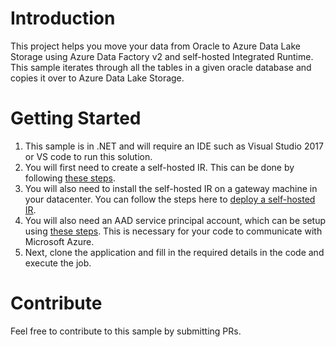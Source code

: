 # Introduction 
This project helps you move your data from Oracle to Azure Data Lake Storage using Azure Data Factory v2 and self-hosted Integrated Runtime. This sample iterates through all the tables in a given oracle database and copies it over to Azure Data Lake Storage.

# Getting Started

1. This sample is in .NET and will require an IDE such as Visual Studio 2017 or VS code to run this solution.
1. You will first need to create a self-hosted IR. This can be done by following [these steps](https://docs.microsoft.com/en-us/azure/data-factory/tutorial-hybrid-copy-powershell#create-a-self-hosted-integration-runtime).
1. You will also need to install the self-hosted IR on a gateway machine in your datacenter. You can follow the steps here to [deploy a self-hosted IR](https://docs.microsoft.com/en-us/azure/data-factory/create-self-hosted-integration-runtime).
1. You will also need an AAD service principal account, which can be setup using [these steps](https://docs.microsoft.com/en-us/azure/azure-resource-manager/resource-group-create-service-principal-portal#create-an-azure-active-directory-application). This is necessary for your code to communicate with Microsoft Azure.
1. Next, clone the application and fill in the required details in the code and execute the job.

# Contribute
Feel free to contribute to this sample by submitting PRs.